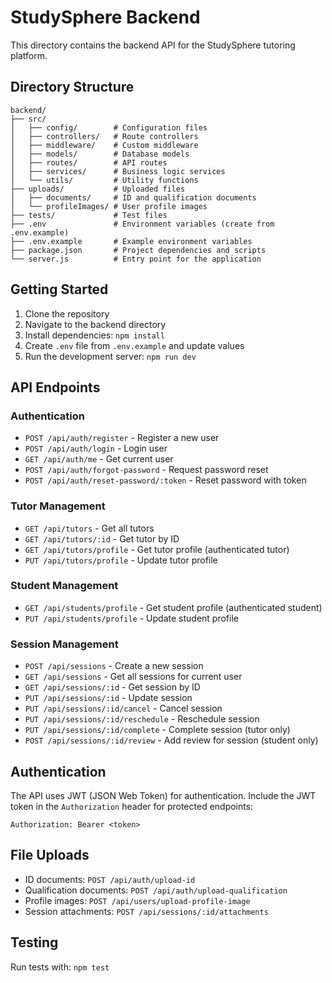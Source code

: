 # StudySphere Backend

This directory contains the backend API for the StudySphere tutoring platform.

## Directory Structure

```
backend/
├── src/
│   ├── config/        # Configuration files
│   ├── controllers/   # Route controllers
│   ├── middleware/    # Custom middleware
│   ├── models/        # Database models
│   ├── routes/        # API routes
│   ├── services/      # Business logic services
│   └── utils/         # Utility functions
├── uploads/           # Uploaded files
│   ├── documents/     # ID and qualification documents
│   └── profileImages/ # User profile images
├── tests/             # Test files
├── .env               # Environment variables (create from .env.example)
├── .env.example       # Example environment variables
├── package.json       # Project dependencies and scripts
└── server.js          # Entry point for the application
```

## Getting Started

1. Clone the repository
2. Navigate to the backend directory
3. Install dependencies: `npm install`
4. Create `.env` file from `.env.example` and update values
5. Run the development server: `npm run dev`

## API Endpoints

### Authentication

- `POST /api/auth/register` - Register a new user
- `POST /api/auth/login` - Login user
- `GET /api/auth/me` - Get current user
- `POST /api/auth/forgot-password` - Request password reset
- `POST /api/auth/reset-password/:token` - Reset password with token

### Tutor Management

- `GET /api/tutors` - Get all tutors
- `GET /api/tutors/:id` - Get tutor by ID
- `GET /api/tutors/profile` - Get tutor profile (authenticated tutor)
- `PUT /api/tutors/profile` - Update tutor profile

### Student Management

- `GET /api/students/profile` - Get student profile (authenticated student)
- `PUT /api/students/profile` - Update student profile

### Session Management

- `POST /api/sessions` - Create a new session
- `GET /api/sessions` - Get all sessions for current user
- `GET /api/sessions/:id` - Get session by ID
- `PUT /api/sessions/:id` - Update session
- `PUT /api/sessions/:id/cancel` - Cancel session
- `PUT /api/sessions/:id/reschedule` - Reschedule session
- `PUT /api/sessions/:id/complete` - Complete session (tutor only)
- `POST /api/sessions/:id/review` - Add review for session (student only)

## Authentication

The API uses JWT (JSON Web Token) for authentication. Include the JWT token in the `Authorization` header for protected endpoints:

```
Authorization: Bearer <token>
```

## File Uploads

- ID documents: `POST /api/auth/upload-id`
- Qualification documents: `POST /api/auth/upload-qualification`
- Profile images: `POST /api/users/upload-profile-image`
- Session attachments: `POST /api/sessions/:id/attachments`

## Testing

Run tests with: `npm test`
